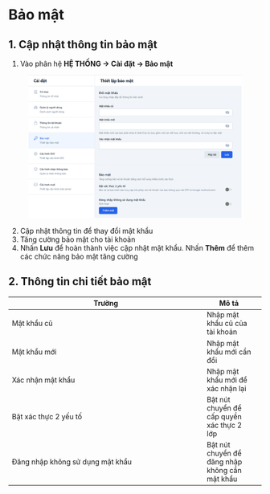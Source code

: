# Bảo mật

## 1. Cập nhật thông tin bảo mật

1. Vào phân hệ **HỆ THỐNG -> Cài đặt -> Bảo mật**

<figure><img src="../../../.gitbook/assets/image (183).png" alt=""><figcaption></figcaption></figure>

2. Cập nhật thông tin để thay đổi mật khẩu
3. Tăng cường bảo mật cho tài khoản
4. Nhấn **Lưu** để hoàn thành việc cập nhật mật khẩu. Nhấn **Thêm** để thêm các chức năng bảo mật tăng cường

## 2. Thông tin chi tiết bảo mật

<table><thead><tr><th width="374">Trường</th><th>Mô tả</th><th data-hidden></th></tr></thead><tbody><tr><td>Mật khẩu cũ</td><td>Nhập mật khẩu cũ của tài khoản</td><td></td></tr><tr><td>Mật khẩu mới</td><td>Nhập mật khẩu mới cần đổi</td><td></td></tr><tr><td>Xác nhận mật khẩu</td><td>Nhập mật khẩu mới để xác nhận lại</td><td></td></tr><tr><td>Bật xác thực 2 yếu tố</td><td>Bật nút chuyển để cấp quyền xác thực 2 lớp</td><td></td></tr><tr><td>Đăng nhập không sử dụng mật khẩu</td><td>Bật nút chuyển để đăng nhập không cần mật khẩu</td><td></td></tr></tbody></table>



